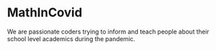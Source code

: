 # MathInCovid
We are passionate coders trying to inform and teach people about their school level academics during the pandemic.
